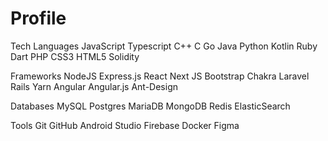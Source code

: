 # Profile

Tech Languages
JavaScript Typescript C++ C Go Java Python Kotlin Ruby Dart PHP CSS3 HTML5 Solidity

Frameworks
NodeJS Express.js React Next JS Bootstrap Chakra Laravel Rails Yarn Angular Angular.js Ant-Design

Databases
MySQL Postgres MariaDB MongoDB Redis ElasticSearch

Tools
Git GitHub Android Studio Firebase Docker Figma 
